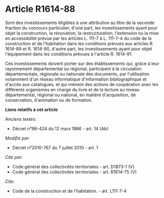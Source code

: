 # Article R1614-88

Sont des investissements éligibles à une attribution au titre de la seconde fraction du concours particulier, d'une part, les
investissements ayant pour objet la construction, la rénovation, la restructuration, l'extension ou la mise en accessibilité
prévue par les articles L. 111-7 à L. 111-7-4 du code de la construction et de l'habitation dans les conditions prévues aux
articles R. 1614-89 et R. 1614-90, d'autre part, les investissements ayant pour objet l'équipement dans les conditions
prévues à l'article R. 1614-91. 

Ces investissements doivent porter sur des établissements qui, grâce à leur rayonnement départemental ou régional,
participent à la circulation départementale, régionale ou nationale des documents, par l'utilisation notamment d'un réseau
informatique d'information bibliographique et d'accès aux catalogues, et qui mènent des actions de coopération avec les
différents organismes en charge du livre et de la lecture au niveau départemental, régional ou national, en matière
d'acquisition, de conservation, d'animation ou de formation.

**Liens relatifs à cet article**

_Anciens textes_:

  - Décret n°86-424 du 12 mars 1986 - art. 14 (Ab)

_Modifié par_:

  - Décret n°2010-767 du 7 juillet 2010 - art. 1

_Cité par_:

  - Code général des collectivités territoriales - art. D1873-1 (V)
  - Code général des collectivités territoriales - art. R1614-75 (V)

_Cite_:

  - Code de la construction et de l'habitation. - art. L111-7-4
